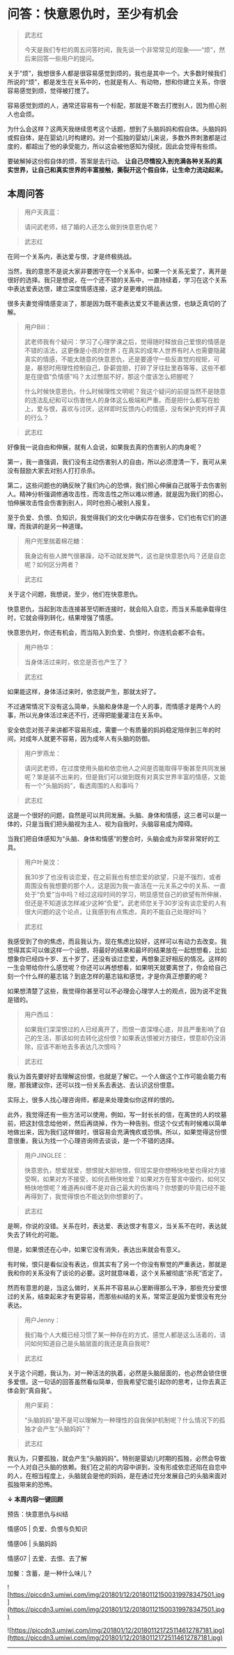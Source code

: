 # 问答：快意恩仇时，至少有机会

> 武志红
> 
> 今天是我们专栏的周五问答时间，我先谈一个非常常见的现象——“烦”，然后来回答一些用户的提问。

关于“烦”，我想很多人都是很容易感觉到烦的，我也是其中一个。大多数时候我们所说的“烦”，都是发生在关系中的，也就是有人、有动物，想和你建立关系，你很容易感觉到烦，觉得被打搅了。

容易感觉到烦的人，通常还容易有一个标配，那就是不敢去打搅别人，因为担心别人也会烦。

为什么会这样？这两天我继续思考这个话题，想到了头脑妈妈和假自体。头脑妈妈或假自体，是在婴幼儿时构建的。对一个孤独的婴幼儿来说，多数外界刺激都是过度的，都超出了他的承受能力，所以这会被他感知为侵扰，因此会觉得有些烦。

要破解掉这份假自体的烦，答案是去行动。 **让自己尽情投入到充满各种关系的真实世界，让自己和真实世界的丰富接触，撕裂开这个假自体，让生命力流动起来。**

## 本周问答

> 用户天真蓝：
> 
> 请问武老师，结了婚的人还怎么做到快意恩仇呢？

> 武志红

在同一个关系内，表达爱与恨，才是终极挑战。

当然，我的意思不是说大家非要困守在一个关系中，如果一个关系无爱了，离开是很好的选择。我只是想说，在一个还不错的关系中，一直持续着，学习在这个关系中表达爱表达恨，建立深度情感连接，这才是更难的挑战。

很多夫妻觉得情感变淡了，那是因为既不能表达爱又不能表达恨，也缺乏真切的了解。

> 用户Bill：
> 
> 武老师我有个疑问：学习了心理学课之后，觉得随时释放自己爱恨的情感是不错的活法，这更像是小孩的世界；在真实的成年人世界有时人也需要隐藏真实的情感，不能太随意的快意恩仇，还是要遵守一些反直觉的规矩，可是，暴怒时用理性控制自己，卧薪尝胆，打碎了牙往肚里吞等等，这些不都是在提倡“负情感”吗？太过憋屈不好，那这个度该怎么把握呢？
> 
> 什么时候快意恩仇，什么时候理性文明呢？我这个疑问的前提当然不是随意的违法乱纪和可以伤害他人的身体这么极端和严重。而是把什么都写在脸上，爱与恨，喜欢与讨厌，这样即时反馈内心的情感，没有保护壳的样子真的行么？

> 武志红

好像我一说自由和伸展，就有人会说，如果我去真的伤害别人的肉身呢？

第一，我一直强调，我们没有主动伤害别人的自由，所以必须澄清一下，我可从来没有鼓励大家去对别人打打杀杀。

第二，这些问题也的确反映了我们内心的恐惧，我们担心伸展自己就等于去伤害别人。精神分析强调修通攻击性，而攻击性之所以难以修通，就是因为我们的担心，怕伸展攻击性会伤害到别人，同时也担心被别人报复。

至于负爱、负恨、负知识，我觉得我们的文化中确实存在很多，它们也有它们的道理，而我讲的是另一种道理。

> 用户兜里揣着棉花糖：
> 
> 我身边有些人脾气很暴躁，动不动就发脾气，这也是快意恩仇吗？还是自恋呢？如何区分两者？

> 武志红

关于这个问题，我想说，至少，他们在快意恩仇。

快意恩仇，当起到攻击连接甚至切断连接时，就会陷入自恋，而当关系能承载得住时，它就会得到转化，结果增强了情感。

快意恩仇时，你还有机会，而当陷入到负爱、负恨时，你连机会都不会有。

> 用户杨华：
> 
> 当身体活过来时，依恋是否也产生了？

> 武志红

如果能这样，身体活过来时，依恋就产生，那就太好了。

不过通常情况下没有这么简单，头脑和身体是一个人的事，而情感才是两个人的事，所以光身体活过来还不行，还得把能量灌注在关系中。

安全依恋对孩子来讲都不容易形成，需要一个有质量的妈妈稳定陪伴到三年的时间，对成年人就更不容易，因为成年人有头脑的防御。

> 用户罗燕龙：
> 
> 请问武老师，在过度使用头脑和依恋他人之间是否能取得平衡甚至共同发展呢？笨是装不出来的，但是我们可以做到既有对真实世界丰富的情感，又能有一个“头脑妈妈”，看透周围的人和事吗？

> 武志红

这是一个很好的问题，自然是可以共同发展。头脑、身体和情感，这三者可以是一体的，只是当我们把头脑视为主人、视为自我时，头脑容易成为障碍。

当我们把自体感知为“头脑、身体和情感”的整合时，头脑会成为非常非常好的工具。

> 用户叶昊汶：
> 
> 我30岁了也没有谈恋爱，在之前我也有想恋爱的欲望，只是不强烈，或者周围没有我想要的那个人，这是因为我一直活在一元关系之中的关系、一直处于“负爱”当中吗？经过这段时间的学习，明显感觉自己的欲望有所伸展，但还是不知道该怎样减少这种“负爱”。武老师您关于30岁没有谈恋爱的人有很大问题的这个论点，让我感到有点焦虑，真的不能自己处理好吗？

> 武志红

我感受到了你的焦虑，而且我认为，现在焦虑比较好，这样可以有动力去改变。我觉得其实可以做这样一个设想，将最好的结果和最坏的结果放在一起想想看，比如想象你已经四十岁、五十岁了，还没有谈过恋爱，再想象正好相反的情况。这样的一生会带给你什么感觉呢？你还可以再想想看，如果明天就要离世了，你会给自己刻一个什么样的墓志铭？到底怎样的墓志铭和感觉，才是你真正想要的呢？

如果想清楚了这些，我觉得你甚至可以不必理会心理学人士的观点，因为说不定我是错的。

> 用户西瓜：
> 
> 如果我们深深恨过的人已经离开了，而恨一直深埋心底，并且严重影响了自己的生活，那该如何去转化这份恨？如果表达恨被对方接住，恨意却仍没消除，应该不断地去多表达几次恨吗？

> 武志红

我认为首先要好好去理解这份恨，也就是了解它。一个人做这个工作可能会能力有限，那我建议你，还可以找一份关系去表达、去认识这份恨意。

实际上，很多人找心理咨询师，都是来处理类似你这样的恨的。

此外，我觉得还有一些方法可以使用，例如，写一封长长的信，在离世的人的坟墓前，把这封信念给他听，然后再烧掉，作为一种告别。但这个仪式有时候难以简单地做出来，因为我们这样做时，很容易会充满愧疚或恐惧。所以，如果觉得这份恨意很重，我认为找一个心理咨询师去谈谈，是一个不错的选择。

> 用户JINGLEE：
> 
> 快意恩仇，想爱就爱，想恨就大胆地恨，但现实是你想畅快地爱也得对方接受啊，如果对方不接受，如何去畅快地爱？如果对方在誓言中毁约，如何又畅快地恨呢？难道再纠缠不是对自己最大的伤害吗？你想要的毕竟已经不能再得到了，我觉得恨也不能达到你想要的了。

> 武志红

是啊，你说的没错。关系在时，表达爱、表达恨才有意义，当关系不在时，表达就失去了转化的可能。

但是，如果恨还在心中，如果它没有消失，表达出来就会有意义。

有时候，恨只是看似没有表达，但其实有了另一个你没有察觉的严重表达，那就是我和你的关系没有了谈论的必要。这时就意味着，这个关系被彻底“杀死”否定了。

然而有意思的是，当这么做时，关系并不容易从心里断得那么干净，那些充分爱恨过的关系，结束起来才有更容易，而那些纠结的关系，常常正是因为爱恨没有充分表达。

> 用户Jenny：
> 
> 我们每个人大概已经习惯了某一种存在的方式，感觉人都是这么活着的，请问如何知道自己是头脑层面的我还是真自我呢?

> 武志红

关于这个问题，我认为，对一种活法的执着，必然是头脑层面的，也必然会锁住很多爱恨。这一句话的回答虽然看似简单，但我希望它能引起你的思考，让你去真正体会到“真自我”。

> 用户茉莉：
> 
> “头脑妈妈”是不是可以理解为一种理性的自我保护机制呢？什么情况下的孤独才会产生“头脑妈妈”？

> 武志红

我认为，只要孤独，就会产生“头脑妈妈”。特别是婴幼儿时期的孤独，必然会导致一个人对自己头脑的依赖。我们在之前的内容中讲到，没有形成依恋还陷在自恋中的人，在相当程度上，头脑就会是他的妈妈，是在通过充分发展自己的头脑来面对孤独带来的恐怖。

 **↓ 本周内容一键回顾**

预告：快意恩仇与纠结

情感05 | 负爱、负恨与负知识

情感06 | 头脑妈妈

情感07 | 去爱、去恨、去了解

加餐：含蓄，是一种什么味儿？

![https://piccdn3.umiwi.com/img/201801/12/201801121500319978347501.jpg](https://piccdn3.umiwi.com/img/201801/12/201801121500319978347501.jpg)

![https://piccdn3.umiwi.com/img/201801/12/201801121725114612787181.jpg](https://piccdn3.umiwi.com/img/201801/12/201801121725114612787181.jpg)

---
